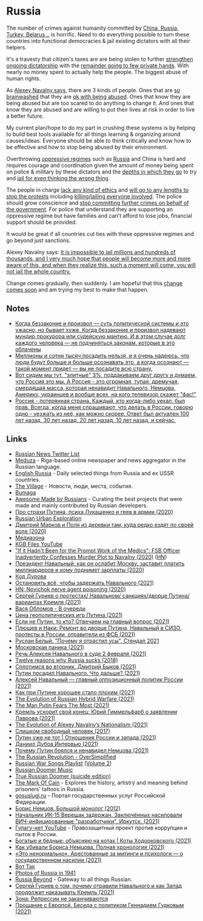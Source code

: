 # Russia

The number of crimes against humanity committed by [China, Russia, Turkey, Belarus ..](https://worldpopulationreview.com/country-rankings/dictatorship-countries) is horrific. Need to do everything possible to turn these countries into functional democracies & jail existing dictators with all their helpers.

It's a travesty that citizen's taxes are are being stolen to further [strengthen ongoing dictatorship](https://twitter.com/msvetov/status/1355879442913091584) with the [remainder going to few private hands](https://palace.navalny.com). With nearly no money spent to actually help the people. The biggest abuse of human rights.

As [Alexey Navalny says](https://www.instagram.com/p/CKOx19NlDzw/), there are 3 kinds of people. Ones that are [so brainwashed](https://twitter.com/Krychek5/status/1370767723446292491) that they are [ok with being abused](https://twitter.com/CurrentTimeTv/status/1366436879550328839). Ones that know they are being abused but are too scared to do anything to change it. And ones that know they are abused and are willing to put their lives at risk in order to live a better future.

My current plan/hope to do my part in crushing these systems is by helping to build best tools available for all things learning & organizing around causes/ideas. Everyone should be able to think critically and know how to be effective and how to stop being abused by their environment.

Overthrowing [oppressive regimes](https://www.youtube.com/watch?v=WGYYI1zhp2Y) such as [Russia](https://www.youtube.com/c/Гулагунетофициальныйканал/videos) and China is hard and requires courage and coordination given the amount of money being spent on police & military by these dictators and the [depths in which they go](https://varlamov.ru/4200776.html) to try and [jail for even thinking the wrong thing](https://twitter.com/adagamov/status/1356519608111542277).

The people in charge [lack any kind of ethics](https://twitter.com/teamnavalny/status/1356712217387937796) and [will go to any lengths to stop the protests](https://twitter.com/pevchikh/status/1356701669271105537) including [killing/jailing everyone involved](https://www.youtube.com/watch?v=TW5GmgCOTHE). The police should grow conscience and [stop committing further crimes on behalf of the government](https://twitter.com/egor_mq/status/1355873294126346240). For police that understand they are supporting an oppressive regime but have families and can't afford to lose jobs, financial support should be provided.

It would be great if all countries cut ties with these oppressive regimes and go beyond just sanctions.

Alexey Navalny says: [It is impossible to jail millions and hundreds of thousands, and I very much hope that people will become more and more aware of this, and when they realize this, such a moment will come, you will not jail the whole country.](https://twitter.com/teamnavalny_mos/status/1356594998603616256)

Change comes gradually, then suddenly. I am hopeful that this [change comes soon](../../future/future.md) and am trying my best to make that happen.

## Notes

- [Когда беззаконие и произвол — суть политической системы и это ужасно, но бывает хуже. Когда беззаконие и произвол надевают мундир прокурора или судейскую мантию. И в этом случае долг каждого человека — не подчиняться законам, которые в это облачены](https://twitter.com/StalinGulag/status/1356595455120076804)
- [Миллионы и сотни тысяч посадить нельзя, и я очень надеюсь, что люди будут больше и больше осознавать это, а когда осознают — такой момент придет — вы не посадите всю страну.](https://twitter.com/StalinGulag/status/1356596878624886785)
- [Вот сидим мы тут, "элитные" 3%, поддакиваем друг другу и думаем, что Россия это мы. А Россия - это огромная, тупая, дремучая, смердящая масса, которая ненавидит Навального, Немцова, Америку, украинцев и вообще всех, на кого телевизор скажет "фас!"](https://twitter.com/nikitsveta/status/1366682245000495105)
- [Россия - потерянная страна. Каждый, кто когда-либо уехал, был прав. Всегда, когда меня спрашивают, что делать в России, говорю одно - уезжать из неё, как можно скорее. Ответ был актуален 100 лет назад, 30 лет назад, 20 лет назад, 10 лет назад, и сейчас.](https://twitter.com/russianswinga/status/1366879887311601664)

## Links

- [Russian News Twitter List](https://twitter.com/i/lists/1351120526220152839)
- [Meduza](https://meduza.io/) - Riga-based online newspaper and news aggregator in the Russian language.
- [English Russia](https://englishrussia.com/) - Daily selected things from Russia and ex USSR countries.
- [The Village](https://www.the-village.ru/) - Новости, люди, места, события.
- [Bumaga](https://paperpaper.ru/)
- [Awesome Made by Russians](https://github.com/igoradamenko/awesome-made-by-russians) - Curating the best projects that were made and mainly contributed by Russian developers.
- [Про страхи Путина, психа Лукашенко и геев в армии (2020)](https://www.youtube.com/watch?v=pMWyzudWioY)
- [Russian Urban Exploration](https://rusue.com/)
- [Дмитрий Марков и Поля из деревки там, куда редко ездят по своей воле (2020)](https://www.youtube.com/watch?v=9Bv2zltQKQA)
- [Медиазона](https://zona.media/)
- [KGB Files YouTube](https://www.youtube.com/channel/UCZqIDYYURLSDJLTsw58u24w/videos)
- ["If it Hadn't Been for the Prompt Work of the Medics": FSB Officer Inadvertently Confesses Murder Plot to Navalny (2020)](https://www.bellingcat.com/news/uk-and-europe/2020/12/21/if-it-hadnt-been-for-the-prompt-work-of-the-medics-fsb-officer-inadvertently-confesses-murder-plot-to-navalny/) ([HN](https://news.ycombinator.com/item?id=25495480))
- [Президент Навальный: как он ослабит Москву, заставит платить миллиардеров и кому поднимет зарплаты (2020)](https://www.youtube.com/watch?v=5jf-F-AmCKc)
- [Код Дурова](https://kod.ru/)
- [Остановить всё, чтобы задержать Навального (2021)](https://www.youtube.com/watch?v=V8TfOHbl5k8)
- [HN: Novichok nerve agent poisoning (2020)](https://news.ycombinator.com/item?id=25866393)
- [Сергей Гуриев о протестах/ Навальном/ санкциях/дворце Путина/ вариантах Кремля (2021)](https://www.youtube.com/watch?v=EOIP_icM0Js)
- [Вася Обломов - В очереди](https://www.youtube.com/watch?v=ruBJnshPfOI)
- [Цена геополитических игр Путина (2021)](https://www.youtube.com/watch?v=BGTiS_9JFuo)
- [Если не Путин, то кто? Отвечаем на главный вопрос (2021)](https://www.youtube.com/watch?v=OgCP8wG229A)
- [Плющев и Наки: Ремонт во дворце Путина, Навальный в СИЗО, протесты в России, отравители из ФСБ (2021)](https://www.youtube.com/watch?v=3tR325XWh0k)
- [Руслан Белый. "Почему я отрастил усы". Стендап 2021](https://www.youtube.com/watch?v=fd3bCRZl6ps)
- [Московская паника (2021)](https://www.youtube.com/watch?v=ANwZz9gUsus)
- [Речь Алексея Навального в суде 2 февраля (2021)](https://www.youtube.com/watch?v=uWU21qJlQd0)
- [Twelve reasons why Russia sucks (2018)](https://medium.com/@meohoh/twelve-reasons-why-russia-sucks-9ceb0feddcd6)
- [Сплотимся во вторник. Дмитрий Быков (2021)](https://www.youtube.com/watch?v=KmVPwc787s0)
- [Путин посадил Навального. Что дальше? (2021)](https://www.youtube.com/watch?v=9WXhojrkGOI)
- [Алексей Навальный — главный оппозиционный политик России (2021)](https://meduza.io/feature/2021/02/05/aleksey-navalnyy-glavnyy-oppozitsionnyy-politik-rossii-i-glavnyy-politzaklyuchennyy-posmotrite-kak-on-k-etomu-shel-fotografii)
- [Как при Путине хорошее стало плохим (2021)](https://www.youtube.com/watch?v=kg5e3wt5p70)
- [The Evolution of Russian Hybrid Warfare (2021)](https://cepa.org/wp-content/uploads/2021/01/CEPA-Hybrid-Warfare-1.28.21.pdf)
- [The Man Putin Fears The Most (2021)](https://www.youtube.com/watch?v=hrORwk_RZLM)
- [Кремль ускорит свой конец: Юрий Гиммельфарб о заявлении Лаврова (2021)](https://www.youtube.com/watch?v=doNG2E7L3_U)
- [The Evolution of Alexey Navalny’s Nationalism (2021)](https://www.newyorker.com/news/our-columnists/the-evolution-of-alexey-navalnys-nationalism)
- [Слишком свободный человек (2017)](https://www.youtube.com/watch?v=Zd2n8stiPj4)
- [Путин уже не тот | Отношения России и запада (2021)](https://www.youtube.com/watch?v=8j8cAHMfrfs)
- [Даниил Дубов Интервью (2021)](https://www.youtube.com/watch?v=iDLQyNKKbvw)
- [Почему Путин боялся и ненавидел Немцова (2021)](https://www.youtube.com/watch?v=CVSLI9AyNIY)
- [The Russian Revolution - OverSimplified](https://www.youtube.com/watch?v=Cqbleas1mmo)
- [Russian War Songs Playlist](https://www.youtube.com/watch?v=GCElOmuofo8) ([Volume 2](https://www.youtube.com/watch?v=pY-xlRLEQS8))
- [Russian Doomer Music](https://www.youtube.com/watch?v=wcaZcbain2s)
- [True Russian Doomer (suicide edition)](https://www.youtube.com/watch?v=-otYSc8mF3I)
- [The Mark Of Cain](https://www.youtube.com/watch?v=c_NS1ctv0_E) - Explores the history, artistry and meaning behind prisoners' tattoos in Russia.
- [gosuslugi.ru](https://www.gosuslugi.ru/) - Портал государственных услуг Российской Федерации.
- [Борис Немцов. Большой монолог (2012)](https://www.youtube.com/watch?v=arb51HiXhFg)
- [Начальник ИК-15 Верещак задержан. Заключённых насиловали ВИЧ-инфицированные "разработчики". Иркутск. (2021)](https://www.youtube.com/watch?v=O-Rb4j-0yTM)
- [Гулагу-нет YouTube](https://www.youtube.com/c/Гулагунетофициальныйканал/videos) - Правозащитный проект против коррупции и пыток в России.
- [Богатые и бедные: объясняю на котах | Коты Ходорковского (2021)](https://www.youtube.com/watch?v=VOC6Oc5PKGc)
- [Как убивали Бориса Немцова. Полная хронология (2021)](https://zona.media/chronicle/nemtsov-chronicle)
- [«Это ненормально». Арестованные за митинги и психологи — о государственном насилии (2021)](https://vot-tak.tv/novosti/03-03-2021_escalation_of_violence/)
- [Вот Так](https://vot-tak.tv/)
- [Photos of Russia in 1941](https://www.rbth.com/history/333487-ussr-1941-photos)
- [Russia Beyond](https://www.rbth.com/) - Gateway to all things Russian.
- [Сергей Гуриев о том, почему отравили Навального и как Запад продолжит наказывать Кремль (2021)](https://www.youtube.com/watch?v=V5bpjmHIIFE)
- [Зона: Репрессии не заканчиваются](https://www.youtube.com/playlist?list=PLzGVB_SrjptsNT4Ebnf6KAUbF32wGUorc)
- [Прощание с Европой. Беседа с политиком Геннадием Гудковым (2021)](https://www.youtube.com/watch?v=lyfntbz6jUI)
